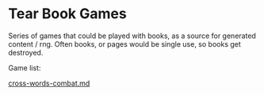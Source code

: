 
# Tear Book Games

Series of games that could be played with books, as a source for generated content / rng. Often books, or pages would be single use, so books get destroyed.

Game list:

[cross-words-combat.md](01-cross-words-combat/cross-words-combat.md)